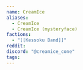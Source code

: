 ```yaml
---
name: CreamIce
aliases:
  - CreamIce
  - CreamIce (mysteryface)
factions:
  - "[[Kessoku Band]]"
reddit: 
discord: "@creamice_cone"
tags:
---
```

